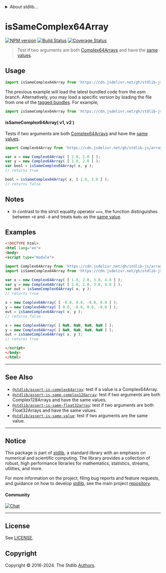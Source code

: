 <!--

@license Apache-2.0

Copyright (c) 2024 The Stdlib Authors.

Licensed under the Apache License, Version 2.0 (the "License");
you may not use this file except in compliance with the License.
You may obtain a copy of the License at

   http://www.apache.org/licenses/LICENSE-2.0

Unless required by applicable law or agreed to in writing, software
distributed under the License is distributed on an "AS IS" BASIS,
WITHOUT WARRANTIES OR CONDITIONS OF ANY KIND, either express or implied.
See the License for the specific language governing permissions and
limitations under the License.

-->


<details>
  <summary>
    About stdlib...
  </summary>
  <p>We believe in a future in which the web is a preferred environment for numerical computation. To help realize this future, we've built stdlib. stdlib is a standard library, with an emphasis on numerical and scientific computation, written in JavaScript (and C) for execution in browsers and in Node.js.</p>
  <p>The library is fully decomposable, being architected in such a way that you can swap out and mix and match APIs and functionality to cater to your exact preferences and use cases.</p>
  <p>When you use stdlib, you can be absolutely certain that you are using the most thorough, rigorous, well-written, studied, documented, tested, measured, and high-quality code out there.</p>
  <p>To join us in bringing numerical computing to the web, get started by checking us out on <a href="https://github.com/stdlib-js/stdlib">GitHub</a>, and please consider <a href="https://opencollective.com/stdlib">financially supporting stdlib</a>. We greatly appreciate your continued support!</p>
</details>

# isSameComplex64Array

[![NPM version][npm-image]][npm-url] [![Build Status][test-image]][test-url] [![Coverage Status][coverage-image]][coverage-url] <!-- [![dependencies][dependencies-image]][dependencies-url] -->

> Test if two arguments are both [Complex64Arrays][@stdlib/array/complex64] and have the [same values][@stdlib/assert/is-same-value].



<section class="usage">

## Usage

```javascript
import isSameComplex64Array from 'https://cdn.jsdelivr.net/gh/stdlib-js/assert-is-same-complex64array@esm/index.mjs';
```
The previous example will load the latest bundled code from the esm branch. Alternatively, you may load a specific version by loading the file from one of the [tagged bundles](https://github.com/stdlib-js/assert-is-same-complex64array/tags). For example,

```javascript
import isSameComplex64Array from 'https://cdn.jsdelivr.net/gh/stdlib-js/assert-is-same-complex64array@v0.2.1-esm/index.mjs';
```

#### isSameComplex64Array( v1, v2 )

Tests if two arguments are both [Complex64Arrays][@stdlib/array/complex64] and have the [same values][@stdlib/assert/is-same-value].

```javascript
import Complex64Array from 'https://cdn.jsdelivr.net/gh/stdlib-js/array-complex64@esm/index.mjs';

var x = new Complex64Array( [ 1.0, 2.0 ] );
var y = new Complex64Array( [ 1.0, 2.0 ] );
var bool = isSameComplex64Array( x, y );
// returns true

bool = isSameComplex64Array( x, [ 1.0, 2.0 ] );
// returns false
```

</section>

<!-- /.usage -->

<section class="notes">

## Notes

-   In contrast to the strict equality operator `===`, the function distinguishes between `+0` and `-0` and treats `NaNs` as the [same value][@stdlib/assert/is-same-value].

</section>

<!-- /.notes -->

<section class="examples">

## Examples

<!-- eslint no-undef: "error" -->

```html
<!DOCTYPE html>
<html lang="en">
<body>
<script type="module">

import Complex64Array from 'https://cdn.jsdelivr.net/gh/stdlib-js/array-complex64@esm/index.mjs';
import isSameComplex64Array from 'https://cdn.jsdelivr.net/gh/stdlib-js/assert-is-same-complex64array@esm/index.mjs';

var x = new Complex64Array( [ 1.0, 2.0, 3.0, 4.0 ] );
var y = new Complex64Array( [ 1.0, 2.0, 3.0, 4.0 ] );
var out = isSameComplex64Array( x, y );
// returns true

x = new Complex64Array( [ -0.0, 0.0, -0.0, 0.0 ] );
y = new Complex64Array( [ 0.0, -0.0, 0.0, -0.0 ] );
out = isSameComplex64Array( x, y );
// returns false

x = new Complex64Array( [ NaN, NaN, NaN, NaN ] );
y = new Complex64Array( [ NaN, NaN, NaN, NaN ] );
out = isSameComplex64Array( x, y );
// returns true

</script>
</body>
</html>
```

</section>

<!-- /.examples -->

<!-- Section for related `stdlib` packages. Do not manually edit this section, as it is automatically populated. -->

<section class="related">

* * *

## See Also

-   <span class="package-name">[`@stdlib/assert-is-complex64array`][@stdlib/assert/is-complex64array]</span><span class="delimiter">: </span><span class="description">test if a value is a Complex64Array.</span>
-   <span class="package-name">[`@stdlib/assert-is-same-complex128array`][@stdlib/assert/is-same-complex128array]</span><span class="delimiter">: </span><span class="description">test if two arguments are both Complex128Arrays and have the same values.</span>
-   <span class="package-name">[`@stdlib/assert-is-same-float32array`][@stdlib/assert/is-same-float32array]</span><span class="delimiter">: </span><span class="description">test if two arguments are both Float32Arrays and have the same values.</span>
-   <span class="package-name">[`@stdlib/assert-is-same-value`][@stdlib/assert/is-same-value]</span><span class="delimiter">: </span><span class="description">test if two arguments are the same value.</span>

</section>

<!-- /.related -->

<!-- Section for all links. Make sure to keep an empty line after the `section` element and another before the `/section` close. -->


<section class="main-repo" >

* * *

## Notice

This package is part of [stdlib][stdlib], a standard library with an emphasis on numerical and scientific computing. The library provides a collection of robust, high performance libraries for mathematics, statistics, streams, utilities, and more.

For more information on the project, filing bug reports and feature requests, and guidance on how to develop [stdlib][stdlib], see the main project [repository][stdlib].

#### Community

[![Chat][chat-image]][chat-url]

---

## License

See [LICENSE][stdlib-license].


## Copyright

Copyright &copy; 2016-2024. The Stdlib [Authors][stdlib-authors].

</section>

<!-- /.stdlib -->

<!-- Section for all links. Make sure to keep an empty line after the `section` element and another before the `/section` close. -->

<section class="links">

[npm-image]: http://img.shields.io/npm/v/@stdlib/assert-is-same-complex64array.svg
[npm-url]: https://npmjs.org/package/@stdlib/assert-is-same-complex64array

[test-image]: https://github.com/stdlib-js/assert-is-same-complex64array/actions/workflows/test.yml/badge.svg?branch=v0.2.1
[test-url]: https://github.com/stdlib-js/assert-is-same-complex64array/actions/workflows/test.yml?query=branch:v0.2.1

[coverage-image]: https://img.shields.io/codecov/c/github/stdlib-js/assert-is-same-complex64array/main.svg
[coverage-url]: https://codecov.io/github/stdlib-js/assert-is-same-complex64array?branch=main

<!--

[dependencies-image]: https://img.shields.io/david/stdlib-js/assert-is-same-complex64array.svg
[dependencies-url]: https://david-dm.org/stdlib-js/assert-is-same-complex64array/main

-->

[chat-image]: https://img.shields.io/gitter/room/stdlib-js/stdlib.svg
[chat-url]: https://app.gitter.im/#/room/#stdlib-js_stdlib:gitter.im

[stdlib]: https://github.com/stdlib-js/stdlib

[stdlib-authors]: https://github.com/stdlib-js/stdlib/graphs/contributors

[umd]: https://github.com/umdjs/umd
[es-module]: https://developer.mozilla.org/en-US/docs/Web/JavaScript/Guide/Modules

[deno-url]: https://github.com/stdlib-js/assert-is-same-complex64array/tree/deno
[deno-readme]: https://github.com/stdlib-js/assert-is-same-complex64array/blob/deno/README.md
[umd-url]: https://github.com/stdlib-js/assert-is-same-complex64array/tree/umd
[umd-readme]: https://github.com/stdlib-js/assert-is-same-complex64array/blob/umd/README.md
[esm-url]: https://github.com/stdlib-js/assert-is-same-complex64array/tree/esm
[esm-readme]: https://github.com/stdlib-js/assert-is-same-complex64array/blob/esm/README.md
[branches-url]: https://github.com/stdlib-js/assert-is-same-complex64array/blob/main/branches.md

[stdlib-license]: https://raw.githubusercontent.com/stdlib-js/assert-is-same-complex64array/main/LICENSE

[@stdlib/array/complex64]: https://github.com/stdlib-js/array-complex64/tree/esm

[@stdlib/assert/is-same-value]: https://github.com/stdlib-js/assert-is-same-value/tree/esm

<!-- <related-links> -->

[@stdlib/assert/is-complex64array]: https://github.com/stdlib-js/assert-is-complex64array/tree/esm

[@stdlib/assert/is-same-complex128array]: https://github.com/stdlib-js/assert-is-same-complex128array/tree/esm

[@stdlib/assert/is-same-float32array]: https://github.com/stdlib-js/assert-is-same-float32array/tree/esm

<!-- </related-links> -->

</section>

<!-- /.links -->
